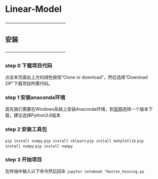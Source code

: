 # Linear-Model
——————————————
## 安装
——————————————
### step 0 下载项目代码
点击本页面右上方的绿色按钮“Clone or download”，然后选择“Download ZIP”下载项目所需代码。
### step 1 安装anaconda环境
首先我们需要在Windows系统上安装Anaconda环境，到[官网](https://www.anaconda.com/download)选择一个版本下载，建议选择Python3.6版本
### step 2 安装工具包
`pip install numpy`
`pip install sklearn`
`pip install matplotlib`
`pip install numpy`
`pip install numpy`
### step 3 开始项目
在终端中输入以下命令然后回车
`jupyter notebook "boston_housing.py`
